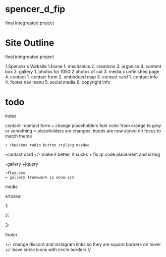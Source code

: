 # spencer_d_fip
final integreated project

# Site Outline

final integreated project

1.Spencer's Website
    1.home
        1. mechanics
        2. creations
        3. organics
        4. content box
    2. gallery
        1. photos for 1050
        2 photos of cat
    3. media
        x unfinished page
    4. contact
        1. contact form
        2. embedded map
        3. contact card
            1. contact info
        4. footer nav menu
        5. social media
        6. copyright info

# todo

index

contact
-contact form
    + change placeholders font color from orange to grey or something
    = placeholders are changes, inputs are now styled on focus to match theme

    + checkbox radio button styling needed

-contact card
    +/- make it better, it sucks
    + fix qr code placement and sizing

-gallery
    +jquery

    +flex-box
    = gallery framework is done-ish

media

articles:

1:

2:

3:

footer

 +/- change discord and instagram links so they are square borders on hover
 +/-leave circle icons with circle borders
//

